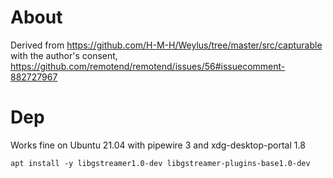# About

Derived from https://github.com/H-M-H/Weylus/tree/master/src/capturable with the author's consent, https://github.com/remotend/remotend/issues/56#issuecomment-882727967 

# Dep

Works fine on Ubuntu 21.04 with pipewire 3 and xdg-desktop-portal 1.8

`
apt install -y libgstreamer1.0-dev libgstreamer-plugins-base1.0-dev
`
